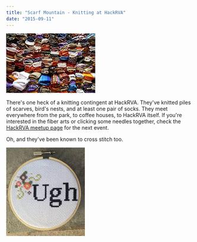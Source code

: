 ```yaml
---
title: "Scarf Mountain - Knitting at HackRVA"
date: "2015-09-11"
---
```


[![a-pile-of-scarves](images/a-pile-of-scarves.jpg)](http://www.hackrva.org/blog/wp-content/uploads/2015/09/a-pile-of-scarves.jpg)

There's one heck of a knitting contingent at HackRVA. They've knitted piles of scarves, bird's nests, and at least one pair of socks. They meet everywhere from the park, to coffee houses, to HackRVA itself. If you're interested in the fiber arts or clicking some needles together, check the [HackRVA meetup page](http://www.meetup.com/HackRVA-Meetup/) for the next event.

Oh, and they've been known to cross stitch too.

[![crossStitch](images/crossStitch.jpg)](http://www.hackrva.org/blog/wp-content/uploads/2015/09/crossStitch.jpg)
